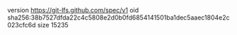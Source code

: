 version https://git-lfs.github.com/spec/v1
oid sha256:38b7527dfda22c4c5808e2d0b0fd6854141501ba1dec5aaec1804e2c023cfc6d
size 15235
